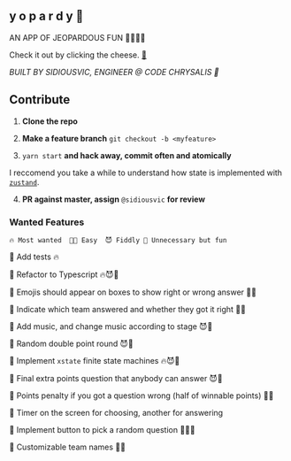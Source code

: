 ## y o p a r d y 🍍

AN APP OF JEOPARDOUS FUN 🤖👍🏼🔥

Check it out by clicking the cheese. [🧀](https://sidiousvic.github.io/yopardy/)

*BUILT BY SIDIOUSVIC, ENGINEER @ CODE CHRYSALIS 🐛*


## Contribute

1. **Clone the repo**

2. **Make a feature branch** `git checkout -b <myfeature>`

3. `yarn start` **and hack away, commit often and atomically**

I reccomend you take a while to understand how state is implemented with [`zustand`](https://github.com/react-spring/zustand). 

4. **PR against master, assign** `@sidiousvic` **for review**


### Wanted Features

`🔥 Most wanted  💅🏼 Easy  😈 Fiddly 🍪 Unnecessary but fun`

🥑 Add tests 🔥

🥑 Refactor to Typescript 🔥😈🍪

🥑 Emojis should appear on boxes to show right or wrong answer 💅🏼

🥑 Indicate which team answered and whether they got it right 💅🏼

🥑 Add music, and change music according to stage 😈🍪

🥑 Random double point round 😈🍪

🥑 Implement `xstate` finite state machines 🔥😈🍪

🥑 Final extra points question that anybody can answer 😈🍪

🥑 Points penalty if you got a question wrong (half of winnable points) 💅🏼

🥑 Timer on the screen for choosing, another for answering 

🥑 Implement button to pick a random question 💅🏼🍪

🥑 Customizable team names 💅🏼

